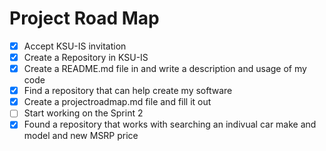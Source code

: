 # Project Road Map
- [x] Accept KSU-IS invitation
- [x] Create a Repository in KSU-IS
- [x] Create a README.md file in and write a description and usage of my code
- [x] Find a repository that can help create my software
- [x] Create a projectroadmap.md file and fill it out
- [ ] Start working on the Sprint 2
- [x] Found a repository that works with searching an indivual car make and model and new MSRP price
